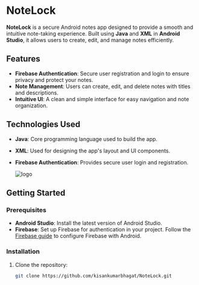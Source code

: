 # NoteLock

**NoteLock** is a secure Android notes app designed to provide a smooth and intuitive note-taking experience. Built using **Java** and **XML** in **Android Studio**, it allows users to create, edit, and manage notes efficiently.

## Features

- **Firebase Authentication**: Secure user registration and login to ensure privacy and protect your notes.
- **Note Management**: Users can create, edit, and delete notes with titles and descriptions.
- **Intuitive UI**: A clean and simple interface for easy navigation and note organization.

## Technologies Used

- **Java**: Core programming language used to build the app.
- **XML**: Used for designing the app's layout and UI components.
- **Firebase Authentication**: Provides secure user login and registration.

  ![logo](https://github.com/user-attachments/assets/2dc8abaf-68a9-4315-bae5-d8aa36112376)


## Getting Started

### Prerequisites
- **Android Studio**: Install the latest version of Android Studio.
- **Firebase**: Set up Firebase for authentication in your project. Follow the [Firebase guide](https://firebase.google.com/docs/android/setup) to configure Firebase with Android.

### Installation
1. Clone the repository:
   ```bash
   git clone https://github.com/kisankumarbhagat/NoteLock.git
